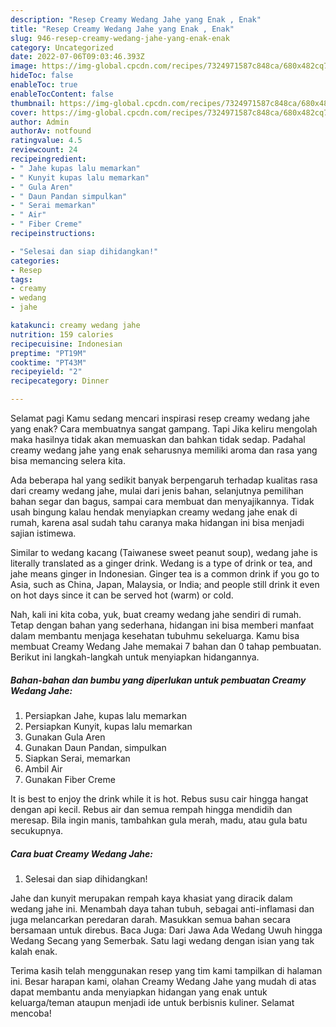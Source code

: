 ```yaml
---
description: "Resep Creamy Wedang Jahe yang Enak , Enak"
title: "Resep Creamy Wedang Jahe yang Enak , Enak"
slug: 946-resep-creamy-wedang-jahe-yang-enak-enak
category: Uncategorized
date: 2022-07-06T09:03:46.393Z
image: https://img-global.cpcdn.com/recipes/7324971587c848ca/680x482cq70/creamy-wedang-jahe-foto-resep-utama.jpg
hideToc: false
enableToc: true
enableTocContent: false
thumbnail: https://img-global.cpcdn.com/recipes/7324971587c848ca/680x482cq70/creamy-wedang-jahe-foto-resep-utama.jpg
cover: https://img-global.cpcdn.com/recipes/7324971587c848ca/680x482cq70/creamy-wedang-jahe-foto-resep-utama.jpg
author: Admin
authorAv: notfound
ratingvalue: 4.5
reviewcount: 24
recipeingredient:
- " Jahe kupas lalu memarkan"
- " Kunyit kupas lalu memarkan"
- " Gula Aren"
- " Daun Pandan simpulkan"
- " Serai memarkan"
- " Air"
- " Fiber Creme"
recipeinstructions:

- "Selesai dan siap dihidangkan!"
categories:
- Resep
tags:
- creamy
- wedang
- jahe

katakunci: creamy wedang jahe 
nutrition: 159 calories
recipecuisine: Indonesian
preptime: "PT19M"
cooktime: "PT43M"
recipeyield: "2"
recipecategory: Dinner

---
```



Selamat pagi Kamu sedang mencari inspirasi resep creamy wedang jahe yang enak? Cara membuatnya sangat gampang. Tapi Jika keliru mengolah maka hasilnya tidak akan memuaskan dan bahkan tidak sedap. Padahal creamy wedang jahe yang enak seharusnya memiliki aroma dan rasa yang bisa memancing selera kita.


Ada beberapa hal yang sedikit banyak berpengaruh terhadap kualitas rasa dari creamy wedang jahe, mulai dari jenis bahan, selanjutnya pemilihan bahan segar dan bagus, sampai cara membuat dan menyajikannya. Tidak usah bingung kalau hendak menyiapkan creamy wedang jahe enak di rumah, karena asal sudah tahu caranya maka hidangan ini bisa menjadi sajian istimewa.

Similar to wedang kacang (Taiwanese sweet peanut soup), wedang jahe is literally translated as a ginger drink. Wedang is a type of drink or tea, and jahe means ginger in Indonesian. Ginger tea is a common drink if you go to Asia, such as China, Japan, Malaysia, or India; and people still drink it even on hot days since it can be served hot (warm) or cold.


Nah, kali ini kita coba, yuk, buat creamy wedang jahe sendiri di rumah. Tetap dengan bahan yang sederhana, hidangan ini bisa memberi manfaat dalam membantu menjaga kesehatan tubuhmu sekeluarga. Kamu bisa membuat Creamy Wedang Jahe memakai 7 bahan dan 0 tahap pembuatan. Berikut ini langkah-langkah untuk menyiapkan hidangannya.

<!--inarticleads1-->

##### Bahan-bahan dan bumbu yang diperlukan untuk pembuatan Creamy Wedang Jahe:

1. Persiapkan  Jahe, kupas lalu memarkan
1. Persiapkan  Kunyit, kupas lalu memarkan
1. Gunakan  Gula Aren
1. Gunakan  Daun Pandan, simpulkan
1. Siapkan  Serai, memarkan
1. Ambil  Air
1. Gunakan  Fiber Creme


It is best to enjoy the drink while it is hot. Rebus susu cair hingga hangat dengan api kecil. Rebus air dan semua rempah hingga mendidih dan meresap. Bila ingin manis, tambahkan gula merah, madu, atau gula batu secukupnya. 

<!--inarticleads2-->

##### Cara buat Creamy Wedang Jahe:


1. Selesai dan siap dihidangkan!

Jahe dan kunyit merupakan rempah kaya khasiat yang diracik dalam wedang jahe ini. Menambah daya tahan tubuh, sebagai anti-inflamasi dan juga melancarkan peredaran darah. Masukkan semua bahan secara bersamaan untuk direbus. Baca Juga: Dari Jawa Ada Wedang Uwuh hingga Wedang Secang yang Semerbak. Satu lagi wedang dengan isian yang tak kalah enak. 

Terima kasih telah menggunakan resep yang tim kami tampilkan di halaman ini. Besar harapan kami, olahan Creamy Wedang Jahe yang mudah di atas dapat membantu anda menyiapkan hidangan yang enak untuk keluarga/teman ataupun menjadi ide untuk berbisnis kuliner. Selamat mencoba!
